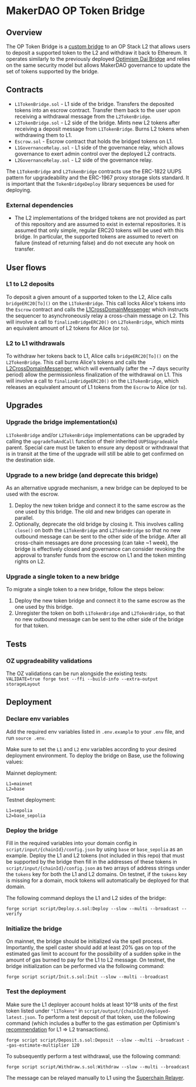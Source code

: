 # MakerDAO OP Token Bridge

## Overview

The OP Token Bridge is a [custom bridge](https://docs.optimism.io/builders/app-developers/bridging/custom-bridge) to an OP Stack L2 that allows users to deposit a supported token to the L2 and withdraw it back to Ethereum. It operates similarly to the previously deployed [Optimism Dai Bridge](https://github.com/makerdao/optimism-dai-bridge) and relies on the same security model but allows MakerDAO governance to update the set of tokens supported by the bridge.

## Contracts

- `L1TokenBridge.sol` - L1 side of the bridge. Transfers the deposited tokens into an escrow contract. Transfer them back to the user upon receiving a withdrawal message from the `L2TokenBridge`.
- `L2TokenBridge.sol` - L2 side of the bridge. Mints new L2 tokens after receiving a deposit message from `L1TokenBridge`. Burns L2 tokens when withdrawing them to L1.
- `Escrow.sol` - Escrow contract that holds the bridged tokens on L1.
- `L1GovernanceRelay.sol` - L1 side of the governance relay, which allows governance to exert admin control over the deployed L2 contracts.
- `L2GovernanceRelay.sol` - L2 side of the governance relay.

The `L1TokenBridge` and `L2TokenBridge` contracts use the ERC-1822 UUPS pattern for upgradeability and the ERC-1967 proxy storage slots standard. It is important that the `TokenBridgeDeploy` library sequences be used for deploying.

### External dependencies

- The L2 implementations of the bridged tokens are not provided as part of this repository and are assumed to exist in external repositories. It is assumed that only simple, regular ERC20 tokens will be used with this bridge. In particular, the supported tokens are assumed to revert on failure (instead of returning false) and do not execute any hook on transfer.

## User flows

### L1 to L2 deposits

To deposit a given amount of a supported token to the L2, Alice calls `bridgeERC20[To]()` on the `L1TokenBridge`. This call locks Alice's tokens into the `Escrow` contract and calls the [L1CrossDomainMessenger](https://github.com/ethereum-optimism/optimism/blob/9001eef4784dc2950d0bdcda29752cb2939bae2b/packages/contracts-bedrock/src/L1/L1CrossDomainMessenger.sol) which instructs the sequencer to asynchroneously relay a cross-chain message on L2. This will involve a call to `finalizeBridgeERC20()` on `L2TokenBridge`, which mints an equivalent amount of L2 tokens for Alice (or `to`).

### L2 to L1 withdrawals

To withdraw her tokens back to L1, Alice calls `bridgeERC20[To]()` on the `L2TokenBridge`. This call burns Alice's tokens and calls the [L2CrossDomainMessenger](https://github.com/ethereum-optimism/optimism/blob/9001eef4784dc2950d0bdcda29752cb2939bae2b/packages/contracts-bedrock/src/L2/L2CrossDomainMessenger.sol), which will eventually (after the ~7 days security period) allow the permissionless finalization of the withdrawal on L1. This will involve a call to `finalizeBridgeERC20()` on the `L1TokenBridge`, which releases an equivalent amount of L1 tokens from the `Escrow` to Alice (or `to`).

## Upgrades

### Upgrade the bridge implementation(s)

`L1TokenBridge` and/or `L2TokenBridge` implementations can be upgraded by calling the `upgradeToAndCall` function of their inherited `UUPSUpgradeable` parent. Special care must be taken to ensure any deposit or withdrawal that is in transit at the time of the upgrade will still be able to get confirmed on the destination side.

### Upgrade to a new bridge (and deprecate this bridge)

As an alternative upgrade mechanism, a new bridge can be deployed to be used with the escrow.

1. Deploy the new token bridge and connect it to the same escrow as the one used by this bridge. The old and new bridges can operate in parallel.
2. Optionally, deprecate the old bridge by closing it. This involves calling `close()` on both the `L1TokenBridge` and `L2TokenBridge` so that no new outbound message can be sent to the other side of the bridge. After all cross-chain messages are done processing (can take ~1 week), the bridge is effectively closed and governance can consider revoking the approval to transfer funds from the escrow on L1 and the token minting rights on L2.

### Upgrade a single token to a new bridge

To migrate a single token to a new bridge, follow the steps below:

1. Deploy the new token bridge and connect it to the same escrow as the one used by this bridge.
2. Unregister the token on both `L1TokenBridge` and `L2TokenBridge`, so that no new outbound message can be sent to the other side of the bridge for that token.

## Tests

### OZ upgradeability validations

The OZ validations can be run alongside the existing tests:  
`VALIDATE=true forge test --ffi --build-info --extra-output storageLayout`

## Deployment

### Declare env variables

Add the required env variables listed in `.env.example` to your `.env` file, and run `source .env`.

Make sure to set the `L1` and `L2` env variables according to your desired deployment environment. To deploy the bridge on Base, use the following values:

Mainnet deployment:

```
L1=mainnet
L2=base
```

Testnet deployment:

```
L1=sepolia
L2=base_sepolia
```

### Deploy the bridge

Fill in the required variables into your domain config in `script/input/{chainId}/config.json` by using `base` or `base_sepolia` as an example. Deploy the L1 and L2 tokens (not included in this repo) that must be supported by the bridge then fill in the addresses of these tokens in `script/input/{chainId}/config.json` as two arrays of address strings under the `tokens` key for both the L1 and L2 domains. On testnet, if the `tokens` key is missing for a domain, mock tokens will automatically be deployed for that domain.

The following command deploys the L1 and L2 sides of the bridge:

```
forge script script/Deploy.s.sol:Deploy --slow --multi --broadcast --verify
```

### Initialize the bridge

On mainnet, the bridge should be initialized via the spell process. Importantly, the spell caster should add at least 20% gas on top of the estimated gas limit to account for the possibility of a sudden spike in the amount of gas burned to pay for the L1 to L2 message. On testnet, the bridge initialization can be performed via the following command:

```
forge script script/Init.s.sol:Init --slow --multi --broadcast
```

### Test the deployment

Make sure the L1 deployer account holds at least 10^18 units of the first token listed under `"l1Tokens"` in `script/output/{chainId}/deployed-latest.json`. To perform a test deposit of that token, use the following command (which includes a buffer to the gas estimation per Optimism's [recommendation](https://docs.optimism.io/builders/app-developers/bridging/messaging#for-l1-to-l2-transactions-1) for L1 => L2 transactions).

```
forge script script/Deposit.s.sol:Deposit --slow --multi --broadcast --gas-estimate-multiplier 120
```

To subsequently perform a test withdrawal, use the following command:

```
forge script script/Withdraw.s.sol:Withdraw --slow --multi --broadcast
```

The message can be relayed manually to L1 using the [Superchain Relayer](https://superchainrelayer.xyz/).
